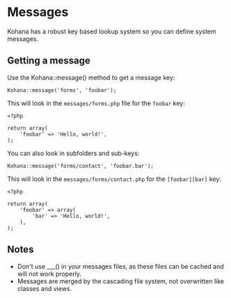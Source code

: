 # Messages

Kohana has a robust key based lookup system so you can define system messages.

## Getting a message

Use the Kohana::message() method to get a message key:

	Kohana::message('forms', 'foobar');

This will look in the `messages/forms.php` file for the `foobar` key:

	<?php
	
	return array(
		'foobar' => 'Hello, world!',
	);

You can also look in subfolders and sub-keys:

	Kohana::message('forms/contact', 'foobar.bar');

This will look in the `messages/forms/contact.php` for the `[foobar][bar]` key:

	<?php
	
	return array(
		'foobar' => array(
			'bar' => 'Hello, world!',
		),
	);

## Notes

 * Don't use ___() in your messages files, as these files can be cached and will not work properly.
 * Messages are merged by the cascading file system, not overwritten like classes and views.
